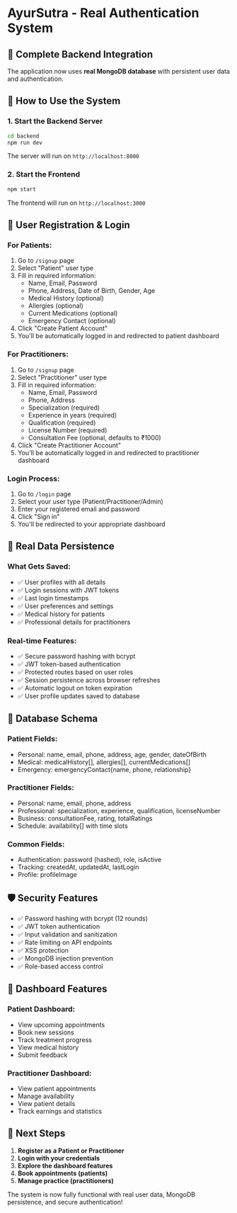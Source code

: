 # AyurSutra - Real Authentication System

## 🔐 Complete Backend Integration

The application now uses **real MongoDB database** with persistent user data and authentication.

## 🚀 How to Use the System

### 1. **Start the Backend Server**
```bash
cd backend
npm run dev
```
The server will run on `http://localhost:8000`

### 2. **Start the Frontend**
```bash
npm start
```
The frontend will run on `http://localhost:3000`

## 👥 User Registration & Login

### **For Patients:**
1. Go to `/signup` page
2. Select "Patient" user type
3. Fill in required information:
   - Name, Email, Password
   - Phone, Address, Date of Birth, Gender, Age
   - Medical History (optional)
   - Allergies (optional)
   - Current Medications (optional)
   - Emergency Contact (optional)
4. Click "Create Patient Account"
5. You'll be automatically logged in and redirected to patient dashboard

### **For Practitioners:**
1. Go to `/signup` page
2. Select "Practitioner" user type
3. Fill in required information:
   - Name, Email, Password
   - Phone, Address
   - Specialization (required)
   - Experience in years (required)
   - Qualification (required)
   - License Number (required)
   - Consultation Fee (optional, defaults to ₹1000)
4. Click "Create Practitioner Account"
5. You'll be automatically logged in and redirected to practitioner dashboard

### **Login Process:**
1. Go to `/login` page
2. Select your user type (Patient/Practitioner/Admin)
3. Enter your registered email and password
4. Click "Sign in"
5. You'll be redirected to your appropriate dashboard

## 💾 Real Data Persistence

### **What Gets Saved:**
- ✅ User profiles with all details
- ✅ Login sessions with JWT tokens
- ✅ Last login timestamps
- ✅ User preferences and settings
- ✅ Medical history for patients
- ✅ Professional details for practitioners

### **Real-time Features:**
- ✅ Secure password hashing with bcrypt
- ✅ JWT token-based authentication
- ✅ Protected routes based on user roles
- ✅ Session persistence across browser refreshes
- ✅ Automatic logout on token expiration
- ✅ User profile updates saved to database

## 🔧 Database Schema

### **Patient Fields:**
- Personal: name, email, phone, address, age, gender, dateOfBirth
- Medical: medicalHistory[], allergies[], currentMedications[]
- Emergency: emergencyContact{name, phone, relationship}

### **Practitioner Fields:**
- Personal: name, email, phone, address
- Professional: specialization, experience, qualification, licenseNumber
- Business: consultationFee, rating, totalRatings
- Schedule: availability[] with time slots

### **Common Fields:**
- Authentication: password (hashed), role, isActive
- Tracking: createdAt, updatedAt, lastLogin
- Profile: profileImage

## 🛡️ Security Features

- ✅ Password hashing with bcrypt (12 rounds)
- ✅ JWT token authentication
- ✅ Input validation and sanitization
- ✅ Rate limiting on API endpoints
- ✅ XSS protection
- ✅ MongoDB injection prevention
- ✅ Role-based access control

## 📱 Dashboard Features

### **Patient Dashboard:**
- View upcoming appointments
- Book new sessions
- Track treatment progress
- View medical history
- Submit feedback

### **Practitioner Dashboard:**
- View patient appointments
- Manage availability
- View patient details
- Track earnings and statistics

## 🔄 Next Steps

1. **Register as a Patient or Practitioner**
2. **Login with your credentials**
3. **Explore the dashboard features**
4. **Book appointments (patients)**
5. **Manage practice (practitioners)**

The system is now fully functional with real user data, MongoDB persistence, and secure authentication!